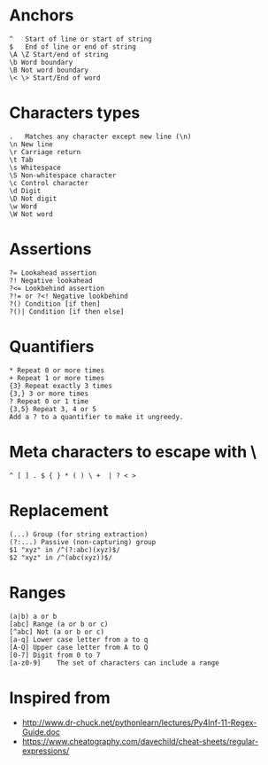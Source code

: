 # Anchors
    ^	Start of line or start of string
    $	End of line or end of string
    \A \Z Start/end of string
    \b Word boundary
    \B Not word boundary
    \< \> Start/End of word

# Characters types
    .	Matches any character except new line (\n)
    \n New line
    \r Carriage return
    \t Tab
    \s Whitespace
    \S Non-whitespace character
    \c Control character
    \d Digit
    \D Not digit
    \w Word
    \W Not word

# Assertions
    ?= Lookahead assertion
    ?! Negative lookahead
    ?<= Lookbehind assertion
    ?!= or ?<! Negative lookbehind
    ?() Condition [if then]
    ?()| Condition [if then else]
    

# Quantifiers
    * Repeat 0 or more times
    + Repeat 1 or more times
    {3} Repeat exactly 3 times
    {3,} 3 or more times
    ? Repeat 0 or 1 time
    {3,5} Repeat 3, 4 or 5
    Add a ? to a quantifier to make it ungreedy.

# Meta characters to escape with \
    ^ [ ] . $ { } * ( ) \ +  | ? < >

# Replacement
    (...) Group (for string extraction)
    (?:...) Passive (non-c­apt­uring) group
    $1 "­xyz­" in /^(?:a­bc)­(xyz)$/
    $2 "­xyz­" in /^(abc­(xy­z))$/

# Ranges
    (a|b) a or b
    [abc] Range (a or b or c)
    [^abc] Not (a or b or c)
    [a-q] Lower case letter from a to q
    [A-Q] Upper case letter from A to Q
    [0-7] Digit from 0 to 7
    [a-z0-9]	The set of characters can include a range

# Inspired from
* http://www.dr-chuck.net/pythonlearn/lectures/Py4Inf-11-Regex-Guide.doc
* https://www.cheatography.com/davechild/cheat-sheets/regular-expressions/